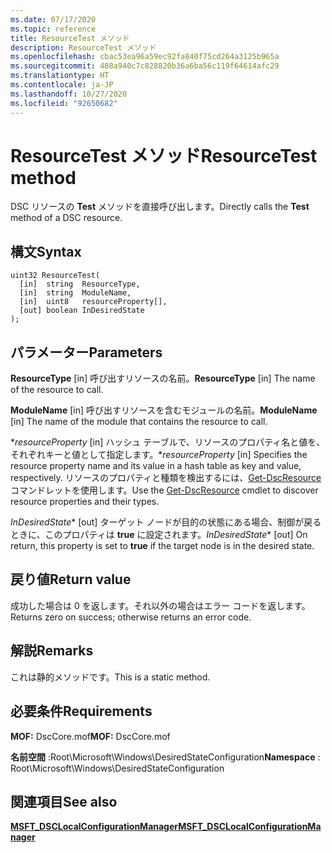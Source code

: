 ```yaml
---
ms.date: 07/17/2020
ms.topic: reference
title: ResourceTest メソッド
description: ResourceTest メソッド
ms.openlocfilehash: cbac53ea96a59ec92fa840f75cd264a3125b965a
ms.sourcegitcommit: 488a940c7c828820b36a6ba56c119f64614afc29
ms.translationtype: HT
ms.contentlocale: ja-JP
ms.lasthandoff: 10/27/2020
ms.locfileid: "92650682"
---
```

# <a name="resourcetest-method"></a><span data-ttu-id="1de17-103">ResourceTest メソッド</span><span class="sxs-lookup"><span data-stu-id="1de17-103">ResourceTest method</span></span>

<span data-ttu-id="1de17-104">DSC リソースの **Test** メソッドを直接呼び出します。</span><span class="sxs-lookup"><span data-stu-id="1de17-104">Directly calls the **Test** method of a DSC resource.</span></span>

## <a name="syntax"></a><span data-ttu-id="1de17-105">構文</span><span class="sxs-lookup"><span data-stu-id="1de17-105">Syntax</span></span>

```mof
uint32 ResourceTest(
  [in]  string  ResourceType,
  [in]  string  ModuleName,
  [in]  uint8   resourceProperty[],
  [out] boolean InDesiredState
);
```

## <a name="parameters"></a><span data-ttu-id="1de17-106">パラメーター</span><span class="sxs-lookup"><span data-stu-id="1de17-106">Parameters</span></span>

<span data-ttu-id="1de17-107">**ResourceType** \[in\] 呼び出すリソースの名前。</span><span class="sxs-lookup"><span data-stu-id="1de17-107">**ResourceType** \[in\] The name of the resource to call.</span></span>

<span data-ttu-id="1de17-108">**ModuleName** \[in\] 呼び出すリソースを含むモジュールの名前。</span><span class="sxs-lookup"><span data-stu-id="1de17-108">**ModuleName** \[in\] The name of the module that contains the resource to call.</span></span>

<span data-ttu-id="1de17-109">\**_resourceProperty_* \[in\] ハッシュ テーブルで、リソースのプロパティ名と値を、それぞれキーと値として指定します。</span><span class="sxs-lookup"><span data-stu-id="1de17-109">\**_resourceProperty_* \[in\] Specifies the resource property name and its value in a hash table as key and value, respectively.</span></span> <span data-ttu-id="1de17-110">リソースのプロパティと種類を検出するには、[Get-DscResource](/powershell/module/PSDesiredStateConfiguration/Get-DscResource) コマンドレットを使用します。</span><span class="sxs-lookup"><span data-stu-id="1de17-110">Use the [Get-DscResource](/powershell/module/PSDesiredStateConfiguration/Get-DscResource) cmdlet to discover resource properties and their types.</span></span>

<span data-ttu-id="1de17-111">*InDesiredState*\* \[out\] ターゲット ノードが目的の状態にある場合、制御が戻るときに、このプロパティは **true** に設定されます。</span><span class="sxs-lookup"><span data-stu-id="1de17-111">*InDesiredState*\* \[out\] On return, this property is set to **true** if the target node is in the desired state.</span></span>

## <a name="return-value"></a><span data-ttu-id="1de17-112">戻り値</span><span class="sxs-lookup"><span data-stu-id="1de17-112">Return value</span></span>

<span data-ttu-id="1de17-113">成功した場合は 0 を返します。それ以外の場合はエラー コードを返します。</span><span class="sxs-lookup"><span data-stu-id="1de17-113">Returns zero on success; otherwise returns an error code.</span></span>

## <a name="remarks"></a><span data-ttu-id="1de17-114">解説</span><span class="sxs-lookup"><span data-stu-id="1de17-114">Remarks</span></span>

<span data-ttu-id="1de17-115">これは静的メソッドです。</span><span class="sxs-lookup"><span data-stu-id="1de17-115">This is a static method.</span></span>

## <a name="requirements"></a><span data-ttu-id="1de17-116">必要条件</span><span class="sxs-lookup"><span data-stu-id="1de17-116">Requirements</span></span>

<span data-ttu-id="1de17-117">**MOF:** DscCore.mof</span><span class="sxs-lookup"><span data-stu-id="1de17-117">**MOF:** DscCore.mof</span></span>

<span data-ttu-id="1de17-118">**名前空間** :Root\Microsoft\Windows\DesiredStateConfiguration</span><span class="sxs-lookup"><span data-stu-id="1de17-118">**Namespace** : Root\Microsoft\Windows\DesiredStateConfiguration</span></span>

## <a name="see-also"></a><span data-ttu-id="1de17-119">関連項目</span><span class="sxs-lookup"><span data-stu-id="1de17-119">See also</span></span>

[<span data-ttu-id="1de17-120">**MSFT_DSCLocalConfigurationManager**</span><span class="sxs-lookup"><span data-stu-id="1de17-120">**MSFT_DSCLocalConfigurationManager**</span></span>](msft-dsclocalconfigurationmanager.md)
